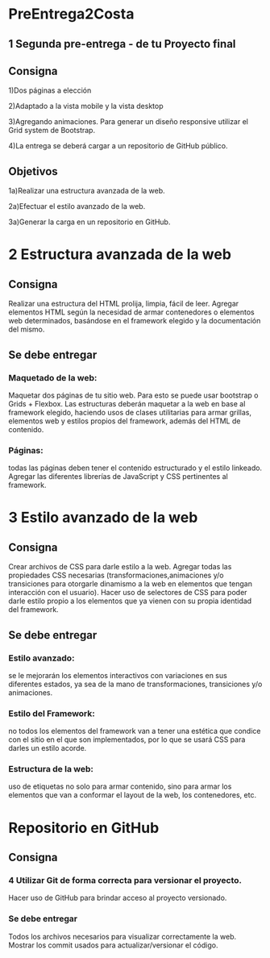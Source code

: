 # PreEntrega2Costa
## 1 Segunda pre-entrega - de tu Proyecto final

## Consigna

1)Dos páginas a elección

2)Adaptado a la vista mobile y la vista desktop

3)Agregando animaciones. Para generar un diseño responsive utilizar el Grid system de Bootstrap. 

4)La entrega se deberá cargar a un repositorio de GitHub público.

## Objetivos

1a)Realizar una estructura avanzada de la web.

2a)Efectuar el estilo avanzado de la web.

3a)Generar la carga en un repositorio en GitHub.

# 2 Estructura avanzada de la web
## Consigna
Realizar una estructura del HTML prolija, limpia, fácil de leer.
Agregar elementos HTML según la necesidad de armar contenedores o elementos web determinados, basándose en el framework elegido y la documentación del mismo. 

## Se debe entregar

### Maquetado de la web: 
  Maquetar dos páginas de tu sitio web. Para esto se puede usar bootstrap o Grids + Flexbox. Las                             estructuras deberán maquetar a la web en base al framework elegido, haciendo usos de clases utilitarias                     para armar grillas, elementos web y estilos propios del framework, además del HTML de contenido.

### Páginas: 
todas las páginas deben tener el contenido estructurado y el estilo linkeado. Agregar las diferentes librerías de            JavaScript y CSS pertinentes al framework.

#  3 Estilo avanzado de la web

## Consigna

Crear archivos de CSS para darle estilo a la web. 
Agregar todas las propiedades CSS necesarias (transformaciones,animaciones y/o transiciones para                           otorgarle dinamismo a la web en elementos que tengan interacción con el usuario). Hacer   uso de                           selectores de CSS para poder darle estilo propio a los elementos que ya vienen con su propia                               identidad del     framework.
                      
                      
## Se debe entregar
### Estilo avanzado: 
se le mejorarán los elementos interactivos con variaciones en sus diferentes estados, ya sea de la mano de transformaciones, transiciones y/o animaciones.

### Estilo del Framework:
no todos los elementos del framework van a tener una estética que condice con el sitio en el que son implementados, por lo que se usará CSS para darles un estilo acorde.

### Estructura de la web:
uso de etiquetas no solo para armar contenido, sino para armar los elementos que van a conformar el layout de la web, los contenedores, etc.

# Repositorio en GitHub

## Consigna

### 4 Utilizar Git de forma correcta para versionar el proyecto.
Hacer uso de GitHub para brindar acceso al proyecto versionado.

### Se debe entregar
Todos los archivos necesarios para visualizar correctamente la web.
Mostrar los commit usados para actualizar/versionar el código.




